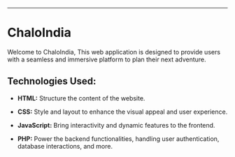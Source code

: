 
---

# ChaloIndia

Welcome to ChaloIndia, This web application is designed to provide users with a seamless and immersive platform to plan their next adventure.

## Technologies Used:

- **HTML:** Structure the content of the website.

- **CSS:** Style and layout to enhance the visual appeal and user experience.

- **JavaScript:** Bring interactivity and dynamic features to the frontend.

- **PHP:** Power the backend functionalities, handling user authentication, database interactions, and more.

